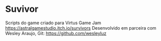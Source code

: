 # Suvivor
Scripts do game criado para Virtus Game Jam https://astralgamestudio.itch.io/survivors
Desenvolvido em parceira com Wesley Araujo, Git: https://github.com/wesleyluz
